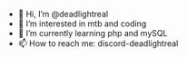- 👋 Hi, I’m @deadlightreal
- 👀 I’m interested in mtb and coding
- 🌱 I’m currently learning php and mySQL
- 📫 How to reach me: discord-deadlightreal
